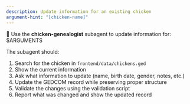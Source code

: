 ```yaml
---
description: Update information for an existing chicken
argument-hint: "[chicken-name]"
---
```


🐔 Use the **chicken-genealogist** subagent to update information for: $ARGUMENTS

The subagent should:
1. Search for the chicken in `frontend/data/chickens.ged`
2. Show the current information
3. Ask what information to update (name, birth date, gender, notes, etc.)
4. Update the GEDCOM record while preserving proper structure
5. Validate the changes using the validation script
6. Report what was changed and show the updated record
